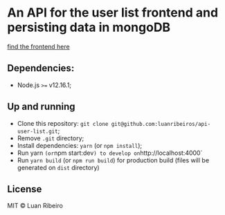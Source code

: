 # An API for the user list frontend and persisting data in mongoDB

[find the frontend here](https://github.com/luanribeiros/user-list)

## Dependencies:

- Node.js `>=` v12.16.1;

## Up and running

- Clone this repository: `git clone git@github.com:luanribeiros/api-user-list.git`;
- Remove `.git` directory;
- Install dependencies: `yarn` (or `npm install`);
- Run yarn `(or`npm start:dev`) to develop on`http://localhost:4000`
- Run `yarn build` (or `npm run build`) for production build (files will be generated on `dist` directory)

## License

MIT &copy; Luan Ribeiro
